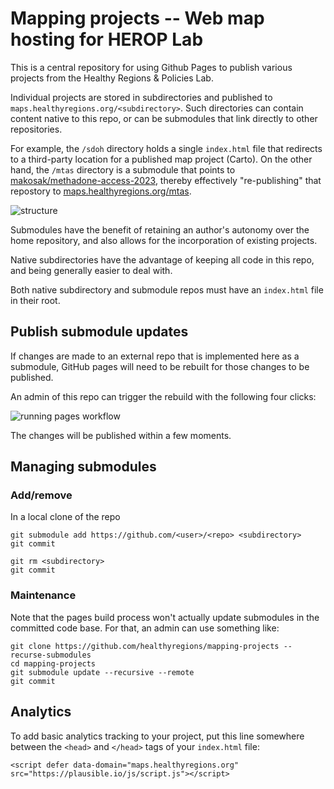 # Mapping projects -- Web map hosting for HEROP Lab

This is a central repository for using Github Pages to publish various projects from the Healthy Regions &amp; Policies Lab.

Individual projects are stored in subdirectories and published to `maps.healthyregions.org/<subdirectory>`. Such directories can contain content native to this repo, or can be submodules that link directly to other repositories.

For example, the `/sdoh` directory holds a single `index.html` file that redirects to a third-party location for a published map project (Carto). On the other hand, the `/mtas` directory is a submodule that points to [makosak/methadone-access-2023](https://github.com/makosak/methadone-access-2023), thereby effectively "re-publishing" that repostory to [maps.healthyregions.org/mtas](https://maps.healthyregions.org/mtas).

![structure](./structure.png)

Submodules have the benefit of retaining an author's autonomy over the home repository, and also allows for the incorporation of existing projects.

Native subdirectories have the advantage of keeping all code in this repo, and being generally easier to deal with.

Both native subdirectory and submodule repos must have an `index.html` file in their root.

## Publish submodule updates

If changes are made to an external repo that is implemented here as a submodule, GitHub pages will need to be rebuilt for those changes to be published.

An admin of this repo can trigger the rebuild with the following four clicks:

![running pages workflow](./run-workflow.png)

The changes will be published within a few moments.

## Managing submodules

### Add/remove

In a local clone of the repo

```
git submodule add https://github.com/<user>/<repo> <subdirectory>
git commit
```

```
git rm <subdirectory>
git commit
```

### Maintenance

Note that the pages build process won't actually update submodules in the committed code base. For that, an admin can use something like:

```
git clone https://github.com/healthyregions/mapping-projects --recurse-submodules
cd mapping-projects
git submodule update --recursive --remote
git commit
```

## Analytics

To add basic analytics tracking to your project, put this line somewhere between the `<head>` and `</head>` tags of your `index.html` file:

```
<script defer data-domain="maps.healthyregions.org" src="https://plausible.io/js/script.js"></script>
```
